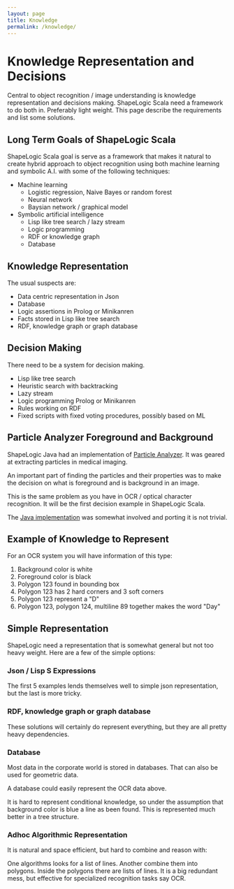 ```yaml
---
layout: page
title: Knowledge
permalink: /knowledge/
---
```


# Knowledge Representation and Decisions #

Central to object recognition / image understanding is knowledge representation and decisions
making. ShapeLogic Scala need a framework to do both in. 
Preferably light weight. 
This page describe the requirements and list some solutions.

## Long Term Goals of ShapeLogic Scala ##

ShapeLogic Scala goal is serve as a framework that makes it natural to create 
hybrid approach to object recognition using both machine learning and symbolic 
A.I. with some of the following techniques:

* Machine learning
  * Logistic regression, Naive Bayes or random forest
  * Neural network
  * Baysian network / graphical model
* Symbolic artificial intelligence
  * Lisp like tree search / lazy stream
  * Logic programming
  * RDF or knowledge graph
  * Database

## Knowledge Representation ##

The usual suspects are:

* Data centric representation in Json
* Database
* Logic assertions in Prolog or Minikanren
* Facts stored in Lisp like tree search
* RDF, knowledge graph or graph database

## Decision Making ##
  
There need to be a system for decision making.

* Lisp like tree search
* Heuristic search with backtracking
* Lazy stream
* Logic programming Prolog or Minikanren
* Rules working on RDF 
* Fixed scripts with fixed voting procedures, possibly based on ML

## Particle Analyzer Foreground and Background ##

ShapeLogic Java had an implementation of 
[Particle Analyzer](http://www.shapelogic.org/particle.html).
It was geared at extracting particles in medical imaging. 

An important part of finding the particles and their properties was to make 
the decision on what is foreground and is background in an image. 

This is the same problem as you have in OCR / optical character recognition.
It will be the first decision example in ShapeLogic Scala.

The [Java implementation](https://github.com/sami-badawi/shapelogic-java/blob/master/src/main/java/org/shapelogic/imageprocessing/BaseParticleCounter.java) was somewhat involved and porting it is not trivial.

## Example of Knowledge to Represent ##

For an OCR system you will have information of this type:

1. Background color is white
1. Foreground color is black
1. Polygon 123 found in bounding box
1. Polygon 123 has 2 hard corners and 3 soft corners
1. Polygon 123 represent a "D"
1. Polygon 123, polygon 124, multiline 89 together makes the word "Day"

## Simple Representation ##

ShapeLogic need a representation that is somewhat general but not too 
heavy weight. Here are a few of the simple options:

### Json / Lisp S Expressions ###

The first 5 examples lends themselves well to simple json representation, 
but the last is more tricky.

### RDF, knowledge graph or graph database ###

These solutions will certainly do represent everything, 
but they are all pretty heavy dependencies.

### Database ###

Most data in the corporate world is stored in databases. That can also be used
for geometric data.

A database could easily represent the OCR data above.

It is hard to represent conditional knowledge, so under the assumption that
background color is blue a line as been found. This is represented much better
in a tree structure.

### Adhoc Algorithmic Representation ###

It is natural and space efficient, but hard to combine and reason with:

One algorithms looks for a list of lines.
Another combine them into polygons. Inside the polygons there are lists of 
lines.
It is a big redundant mess, but effective for specialized recognition tasks 
say OCR.

